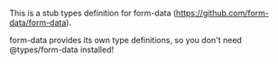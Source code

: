 This is a stub types definition for form-data (https://github.com/form-data/form-data).

form-data provides its own type definitions, so you don't need @types/form-data installed!
